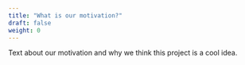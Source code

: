 ```yaml
---
title: "What is our motivation?"
draft: false
weight: 0
---
```


Text about our motivation and why we think this project is a cool idea.